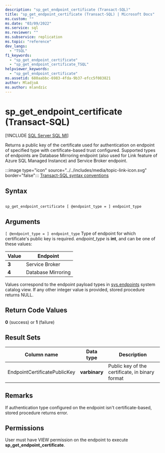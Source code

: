 ```yaml
---
description: "sp_get_endpoint_certificate (Transact-SQL)"
title: "sp_get_endpoint_certificate (Transact-SQL) | Microsoft Docs"
ms.custom: ""
ms.date: "03/09/2022"
ms.service: sql
ms.reviewer: ""
ms.subservice: replication
ms.topic: "reference"
dev_langs: 
  - "TSQL"
f1_keywords: 
  - "sp_get_endpoint_certificate"
  - "sp_get_endpoint_certificate_TSQL"
helpviewer_keywords: 
  - "sp_get_endpoint_certificate"
ms.assetid: 680aabbc-6983-4fda-9b37-efcc5f083821
author: MladjoA
ms.author: mlandzic
---
```

# sp_get_endpoint_certificate (Transact-SQL)
[!INCLUDE [SQL Server SQL MI](../../includes/applies-to-version/sql-asdbmi.md)]

  Returns a public key of the certificate used for authentication on endpoint of specified type with certificate-based trust configured. Supported types of endpoints are Database Mirroring endpoint (also used for Link feature of Azure SQL Managed Instance) and Service Broker endpoint.  
  
 :::image type="icon" source="../../includes/media/topic-link-icon.svg" border="false"::: [Transact-SQL syntax conventions](../../t-sql/language-elements/transact-sql-syntax-conventions-transact-sql.md)  
  
## Syntax  
  
```  
  
sp_get_endpoint_certificate [ @endpoint_type = ] endpoint_type  
```  
  
## Arguments  
`[ @endpoint_type = ] endpoint_type`
 Type of endpoint for which certificate's public key is required. *endpoint_type* is **int**, and can be one of these values:  
  
|Value|Endpoint|  
|-----------|-----------|  
|**3**|Service Broker|  
|**4**|Database Mirroring|  

Values correspond to the endpoint payload types in [sys.endpoints](../system-catalog-views/sys-endpoints-transact-sql.md) system catalog view. 
If any other integer value is provided, stored procedure returns NULL.

## Return Code Values  
 **0** (success) or **1** (failure)  
  
## Result Sets

|Column name|Data type|Description|  
|-----------------|---------------|-----------------|  
|EndpointCertificatePublicKey|**varbinary**|Public key of the certificate, in binary format| 

## Remarks  
If authentication type configured on the endpoint isn't certificate-based, stored procedure returns error. 

## Permissions  
 User must have VIEW permission on the endpoint to execute **sp_get_endpoint_certificate**.  
 
  
  
